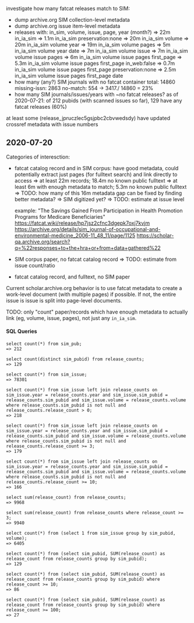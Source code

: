 
investigate how many fatcat releases match to SIM:
- dump archive.org SIM collection-level metadata
- dump archive.org issue item-level metadata
- releases with: in_sim, volume, issue, page, year (month?)
    => 22m   in_ia_sim
    =>  1.1m in_ia_sim preservation:none
    => 20m   in_ia_sim volume
    => 20m   in_ia_sim volume year
    => 19m   in_ia_sim volume pages
    =>  5m   in_ia_sim volume year date
    =>  7m   in_ia_sim volume issue
    =>  7m   in_ia_sim volume issue pages
    =>  6m   in_ia_sim volume issue pages first_page
    =>  5.3m in_ia_sim volume issue pages first_page in_web:false
    =>  0.7m in_ia_sim volume issue pages first_page preservation:none
    =>  2.5m in_ia_sim volume issue pages first_page date
- how many (any?) SIM journals with no fatcat container
    total: 14860
    missing-issn: 2863
    no-match: 554
    -> 3417./ 14860 = 23%
- how many SIM journals/issues/years with ~no fatcat releases?
    as of 2020-07-21: of 212 pubids (with scanned issues so far), 129 have any fatcat releases (60%)

at least some (release_jpruczlec5gsjpbc2cbvwedsdy) have updated crossref
metadata with issue numbers


## 2020-07-20

Categories of interesction:

- fatcat catalog record and in SIM corpus: have good metadata, could
  potentially extract just pages (for fulltext search) and link directly to
  access
    => at least 22m records; 18.4m no known public fulltext
    => at least 6m with enough metadata to match; 5.3m no known public fulltext
        => TODO: how many of this 16m metadata gap can be fixed by finding better metadata?
    => SIM digitized yet?
    => TODO: estimate at issue level

    example:
        "The Savings Gained From Participation in Health Promotion Programs for Medicare Beneficiaries"
        https://fatcat.wiki/release/hp7jsz2cfnc3dgepk7oxj7kvjm
        https://archive.org/details/sim_journal-of-occupational-and-environmental-medicine_2006-11_48_11/page/1125
        https://scholar-qa.archive.org/search?q=%22responses+to+the+hra+or+from+data+gathered%22

- SIM corpus paper, no fatcat catalog record
    => TODO: estimate from issue count/ratio

- fatcat catalog record, and fulltext, no SIM paper

Current scholar.archive.org behavior is to use fatcat metadata to create a
work-level document (with multiple pages) if possible. If not, the entire issue
is issue is split into page-level documents.

TODO: only "count" paper/records which have enough metadata to actually link
(eg, volume, issue, pages), not just any `in_ia_sim`.

#### SQL Queries

    select count(*) from sim_pub;
    => 212

    select count(distinct sim_pubid) from release_counts;
    => 129

    select count(*) from sim_issue;
    => 78301

    select count(*) from sim_issue left join release_counts on sim_issue.year = release_counts.year and sim_issue.sim_pubid = release_counts.sim_pubid and sim_issue.volume = release_counts.volume where release_counts.sim_pubid is not null and release_counts.release_count > 0;
    => 218

    select count(*) from sim_issue left join release_counts on sim_issue.year = release_counts.year and sim_issue.sim_pubid = release_counts.sim_pubid and sim_issue.volume = release_counts.volume where release_counts.sim_pubid is not null and release_counts.release_count >= 3;
    => 179

    select count(*) from sim_issue left join release_counts on sim_issue.year = release_counts.year and sim_issue.sim_pubid = release_counts.sim_pubid and sim_issue.volume = release_counts.volume where release_counts.sim_pubid is not null and release_counts.release_count >= 10;
    => 166

    select sum(release_count) from release_counts;
    => 9968

    select sum(release_count) from release_counts where release_count >= 3;
    => 9940

    select count(*) from (select 1 from sim_issue group by sim_pubid, volume);
    => 6405

    select count(*) from (select sim_pubid, SUM(release_count) as release_count from release_counts group by sim_pubid);
    => 129

    select count(*) from (select sim_pubid, SUM(release_count) as release_count from release_counts group by sim_pubid) where release_count >= 10;
    => 86

    select count(*) from (select sim_pubid, SUM(release_count) as release_count from release_counts group by sim_pubid) where release_count >= 100;
    => 27

